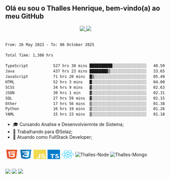 ## Olá eu sou o Thalles Henrique, bem-vindo(a) ao meu GitHub

<div align="center">
  <a href="https://github.com/Thalles-HsA">
  <img height="180em" src="https://github-readme-stats.vercel.app/api?username=Thalles-HsA&show_icons=true&theme=radical&include_all_commits=true&count_private=true"/>
  <img height="180em" src="https://github-readme-stats.vercel.app/api/top-langs/?username=Thalles-HsA&exclude_repo=github-readme-stats,Pong,Freeway-JS&langs_count=5&theme=radical"/>
</div><br>
  
  <!--START_SECTION:waka-->

```txt
From: 26 May 2023 - To: 06 October 2025

Total Time: 1,300 hrs

TypeScript           527 hrs 38 mins ██████████░░░░░░░░░░░░░░░   40.59 %
Java                 437 hrs 23 mins ████████▒░░░░░░░░░░░░░░░░   33.65 %
JavaScript           71 hrs 20 mins  █▒░░░░░░░░░░░░░░░░░░░░░░░   05.49 %
HTML                 52 hrs 3 mins   █░░░░░░░░░░░░░░░░░░░░░░░░   04.00 %
SCSS                 34 hrs 9 mins   ▓░░░░░░░░░░░░░░░░░░░░░░░░   02.63 %
JSON                 30 hrs 1 min    ▓░░░░░░░░░░░░░░░░░░░░░░░░   02.31 %
SQL                  27 hrs 59 mins  ▓░░░░░░░░░░░░░░░░░░░░░░░░   02.15 %
Other                17 hrs 56 mins  ▒░░░░░░░░░░░░░░░░░░░░░░░░   01.38 %
Python               16 hrs 19 mins  ▒░░░░░░░░░░░░░░░░░░░░░░░░   01.26 %
YAML                 15 hrs 23 mins  ▒░░░░░░░░░░░░░░░░░░░░░░░░   01.18 %
```

<!--END_SECTION:waka-->

  - 🎓 Cursando Analise e Desenvolviemnte de Sistema;
  - 🌱 Trabalhando para @Selaz;
  - 🎯 Atuando como FullStack Developer;
 
<div style="display: inline_block"><br>
  <img align="center" alt="Thalles-HTML" height="30" width="40" src="https://raw.githubusercontent.com/devicons/devicon/master/icons/html5/html5-original.svg">
  <img align="center" alt="Thalles-CSS" height="30" width="40" src="https://raw.githubusercontent.com/devicons/devicon/master/icons/css3/css3-original.svg">
  <img align="center" alt="Thalles-Js" height="30" width="40" src="https://raw.githubusercontent.com/devicons/devicon/master/icons/javascript/javascript-plain.svg">
  <img align="center" alt="Thalles-Ts" height="30" width="40" src="https://raw.githubusercontent.com/devicons/devicon/master/icons/typescript/typescript-plain.svg">
  <img align="center" alt="Thalles-React" height="30" width="40" src="https://raw.githubusercontent.com/devicons/devicon/master/icons/react/react-original.svg">
  <img align="center" alt="Thalles-Node" height="30" width="40" src="https://cdn.jsdelivr.net/gh/devicons/devicon/icons/nodejs/nodejs-original.svg" />
  <img align="center" alt="Thalles-Mongo" height="30" width="40" src="https://cdn.jsdelivr.net/gh/devicons/devicon/icons/mongodb/mongodb-original.svg" />
  
</div>

 ##
  
<div>
  <a href="https://www.linkedin.com/in/thalles-hsa" target="_blank"><img src="https://img.shields.io/badge/-LinkedIn-%230077B5?style=for-the-badge&logo=linkedin&logoColor=white" target="_blank"></a> 
  <a href="https://instagram.com/thalleshsa" target="_blank"><img src="https://img.shields.io/badge/-Instagram-%23E4405F?style=for-the-badge&logo=instagram&logoColor=white" target="_blank"></a>
  <a href = "mailto:thsa.henrique@gmail.com"><img src="https://img.shields.io/badge/-Gmail-%23333?style=for-the-badge&logo=gmail&logoColor=white" target="_blank"></a>
   
</div>
